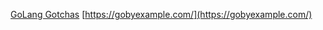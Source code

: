 [GoLang Gotchas](http://devs.cloudimmunity.com/gotchas-and-common-mistakes-in-go-golang/index.html)
[https://gobyexample.com/](https://gobyexample.com/)